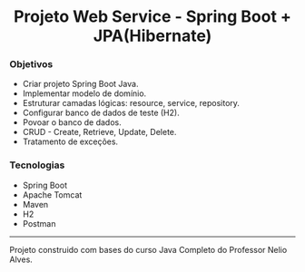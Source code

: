 <h1 align = "center">Projeto Web Service - Spring Boot + JPA(Hibernate)</h1>


<h3>Objetivos</h3>
<ul>
  <li>Criar projeto Spring Boot Java.</li>
  <li>Implementar modelo de domínio.</li>
  <li>Estruturar camadas lógicas: resource, service, repository.</li>
  <li>Configurar banco de dados de teste (H2).</li>
  <li>Povoar o banco de dados.</li>
  <li>CRUD - Create, Retrieve, Update, Delete.</li>
  <li>Tratamento de exceções.</li>
</ul>

<h3>Tecnologias</h3>
<ul>
  <li>Spring Boot</li>
  <li>Apache Tomcat</li>
  <li>Maven</li>
  <li>H2</li>
  <li>Postman</li>
</ul>
<hr>
<p>
  Projeto construido com bases do curso Java Completo do Professor Nelio Alves.
</p>
